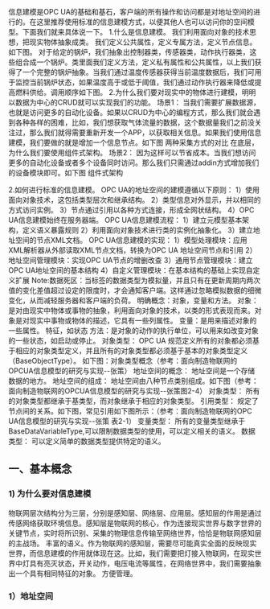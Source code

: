 信息建模是OPC UA的基础和基石，客户端的所有操作和访问都是对地址空间的进行的。在这里推荐使用标准的信息建模方式，以便其他人也可以访问你的空间模型。下面我们就来具体说一下。
1.什么是信息建模。
我们利用面向对象的技术思想，把现实物体抽象成类。
我们定义公共属性，定义专属方法，定义节点信息。如下图。
对于给定的锅炉，我们抽象出控制器类，传感器类，动作执行器类，这些组合成一个锅炉。类里面我们定义方法，定义私有属性和公共属性，以上我们获得了一个完整的锅炉抽象。当我们通过温度传感器获得当前温度数据后，我们可用于监控当前锅炉状态，如果温度高于或低于阈值，我们通过动作执行器来降低或提高燃料供给。调用顺序如下图。
2.为什么我们要对现实中的物体进行建模，明明以数据为中心的CRUD就可以实现我们的功能。
场景1：
当我们需要扩展数据源，也就是访问更多的自动化设备。如果以CRUD为中心的编程方式，那么我们就会遇到各种各样的困难，比如，我们想获取气体流量的数据，这个数据量我们之前没关注过，那么我们就得需要重新开发一个APP，以获取相关信息。如果我们使用信息建模，我们要做的就是增加一个信息节点。如下图
两种采集方式的对比
在底层，为什么我们要使用组件式架构。
场景2：
因为这样可以节省成本。当我们想访问更多的自动化设备或者多个设备同时访问。那么我们只需通过addin方式增加我们的设备模块即可。如下图
组件式架构

2.如何进行标准的信息建模。
OPC UA的地址空间的建模遵循以下原则：
1）使用面向对象技术，这包括类型层次和继承结构。
 2）类型信息对外显示，并以相同的方式访问实例。 
3）节点通过引用以各种方式连接，形成全网状结构。
 4）OPC UA信息建模始终在服务器端。 
OPC UA信息建模流程： 
1）建立元模型基本架构，定义语义暴露规则 
2）利用面向对象技术进行类的实例化抽象化。 
3）建立地址空间的节点XML文档。 
OPC UA信息建模的实现：
 1）模型处理模块：应用XML解析器从外部读取XML节点文档，转换为OPC UA 地址空间节点和引用
 2）地址空间管理模块：实现OPC UA节点的增删改查
 3）通用节点管理模块：建立OPC UA地址空间的基本结构
 4）自定义管理模块：在基本结构的基础上实现自定义扩展
 Note:数据死区：当标签的数据类型为模拟量，并且只有在更新周期内两次值的变化差值超过设定的限度时，才会通知客户端。这样通过忽略模拟数据的细微变化，从而减轻服务器和客户端的负荷。
 明确概念：对象，变量和方法。
 对象：是对由现实中物体或事物的抽象，利用面向对象的技术，以类的形式表现而来。对象是对现实中事物或物体的描述，它具有一些列属性。
 变量：是用来描述对象的一些属性。
 特征，如状态
方法：是对象的动作的执行单位，可以用来如改变对象的一些状态，如启动或停止。
 对象类型：
 OPC UA 规范定义所有的对象都必须基于相应的对象类型定义，并且所有的对象类型都必须基于基本的对象类型定义（BaseObjectType）。
 如下图：对象类型概念（参考：面向制造物联网的OPCUA信息模型的研究与实现--张策）
 地址空间的概念：
 地址空间是一个存储数据的地方。
 地址空间的组成：
 地址空间由八种节点类别组成。如下图（参考：面向制造物联网的OPCUA信息模型的研究与实现--张策图2-4）
 对象类型：
 所有的对象类型都继承于基类型，而对象继承于相应的对象类型。
 引用类型：
 规定了节点间的关系。如下图，常见引用如下图所示：（参考：面向制造物联网的OPC UA信息模型的研究与实现--张策 表2-1）
 变量类型：
 所有的变量类型继承于BaseDataVariableType,可以限制数据类型的使用，可以定义相关的语义。
 数据类型：
  可以定义简单的数据类型提供特定的语义。
 ## 一、基本概念
 ### 1) 为什么要对信息建模
  物联网层次结构分为三层，分别是感知层、网络层、应用层。感知层的作用是通过传感网络获取环境信息。感知层是物联网的核心，作为连接现实世界与数字世界的关键节点，实时将所识别、采集的物理信息传输至网络世界，恰恰是物联网感知层的主战场。
 丰富的语义。作为物联网的感知层，需要尽可能真实全面的反映现实世界，而信息建模的作用就体现在这。比如，我们需要把灯接入物联网，在现实世界中灯具有亮灭状态，开关动作，电压电流等属性，在网络世界中，我们需要抽象出一个具有相同特征的对象。
 方便管理。
  ### 1）地址空间
  

<!--stackedit_data:
eyJoaXN0b3J5IjpbMTAyMDEzMTI4MSwtMTU4Mzk4MTMsMTcwMT
U5OTk0MCwtMTA0NDQ5OTU5NSwxNzk4NTk5MTU3LC0xODM0OTc4
NzcsMTMyNzM4OTM3NSwyODc1NjIzNDksLTE3MDA5MjAyNjgsLT
EwMzU1NzI2NzMsMTAwNTIxMzQxLDMyNjg1NTc1LC0xMTUwMDI0
MTcyLDkxMjI4NTIzNCwtNDE1ODcxNzMwLDQyMDc0MDExOSwtMz
cxOTU2NzU5LDEyODc0Nzc0OTIsMjEyMTA0MzQ1Myw3OTc1Mzcx
MjhdfQ==
-->